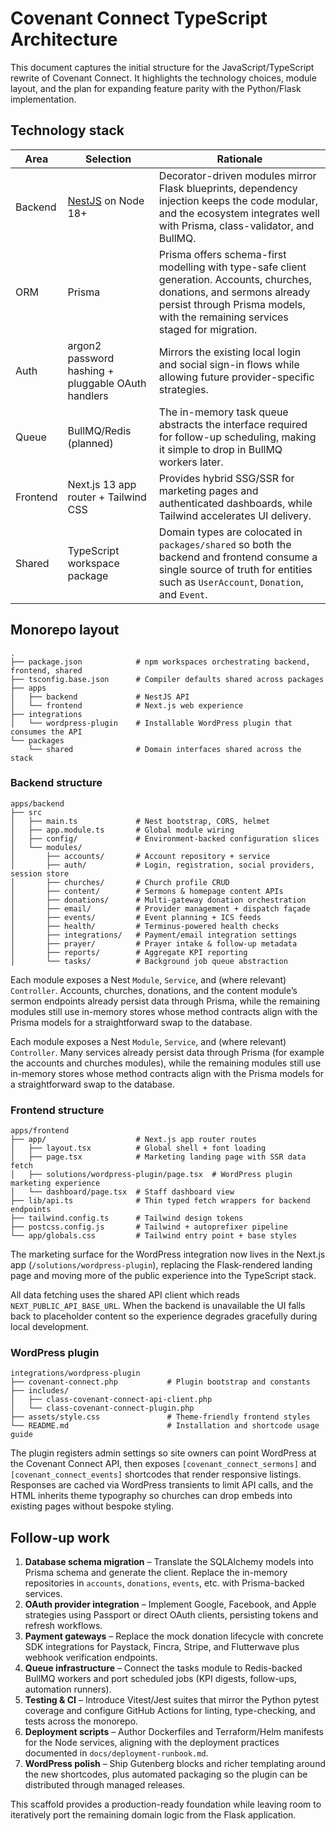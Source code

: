 # Covenant Connect TypeScript Architecture

This document captures the initial structure for the JavaScript/TypeScript rewrite of Covenant Connect. It highlights the technology choices, module layout, and the plan for expanding feature parity with the Python/Flask implementation.

## Technology stack

| Area      | Selection | Rationale |
|-----------|-----------|-----------|
| Backend   | [NestJS](https://nestjs.com/) on Node 18+ | Decorator-driven modules mirror Flask blueprints, dependency injection keeps the code modular, and the ecosystem integrates well with Prisma, class-validator, and BullMQ. |
| ORM       | Prisma | Prisma offers schema-first modelling with type-safe client generation. Accounts, churches, donations, and sermons already persist through Prisma models, with the remaining services staged for migration. |
| Auth      | argon2 password hashing + pluggable OAuth handlers | Mirrors the existing local login and social sign-in flows while allowing future provider-specific strategies. |
| Queue     | BullMQ/Redis (planned) | The in-memory task queue abstracts the interface required for follow-up scheduling, making it simple to drop in BullMQ workers later. |
| Frontend  | Next.js 13 app router + Tailwind CSS | Provides hybrid SSG/SSR for marketing pages and authenticated dashboards, while Tailwind accelerates UI delivery. |
| Shared    | TypeScript workspace package | Domain types are colocated in `packages/shared` so both the backend and frontend consume a single source of truth for entities such as `UserAccount`, `Donation`, and `Event`. |

## Monorepo layout

```
.
├── package.json            # npm workspaces orchestrating backend, frontend, shared
├── tsconfig.base.json      # Compiler defaults shared across packages
├── apps
│   ├── backend             # NestJS API
│   └── frontend            # Next.js web experience
├── integrations
│   └── wordpress-plugin    # Installable WordPress plugin that consumes the API
└── packages
    └── shared              # Domain interfaces shared across the stack
```

### Backend structure

```
apps/backend
├── src
│   ├── main.ts             # Nest bootstrap, CORS, helmet
│   ├── app.module.ts       # Global module wiring
│   ├── config/             # Environment-backed configuration slices
│   └── modules/
│       ├── accounts/       # Account repository + service
│       ├── auth/           # Login, registration, social providers, session store
│       ├── churches/       # Church profile CRUD
│       ├── content/        # Sermons & homepage content APIs
│       ├── donations/      # Multi-gateway donation orchestration
│       ├── email/          # Provider management + dispatch façade
│       ├── events/         # Event planning + ICS feeds
│       ├── health/         # Terminus-powered health checks
│       ├── integrations/   # Payment/email integration settings
│       ├── prayer/         # Prayer intake & follow-up metadata
│       ├── reports/        # Aggregate KPI reporting
│       └── tasks/          # Background job queue abstraction
```

Each module exposes a Nest `Module`, `Service`, and (where relevant) `Controller`. Accounts, churches, donations, and the content module’s sermon endpoints already persist data through Prisma, while the remaining modules still use in-memory stores whose method contracts align with the Prisma models for a straightforward swap to the database.

Each module exposes a Nest `Module`, `Service`, and (where relevant) `Controller`. Many services already persist data through Prisma (for example the accounts and churches modules), while the remaining modules still use in-memory stores whose method contracts align with the Prisma models for a straightforward swap to the database.
     
### Frontend structure

```
apps/frontend
├── app/                    # Next.js app router routes
│   ├── layout.tsx          # Global shell + font loading
│   ├── page.tsx            # Marketing landing page with SSR data fetch
│   ├── solutions/wordpress-plugin/page.tsx  # WordPress plugin marketing experience
│   └── dashboard/page.tsx  # Staff dashboard view
├── lib/api.ts              # Thin typed fetch wrappers for backend endpoints
├── tailwind.config.ts      # Tailwind design tokens
├── postcss.config.js       # Tailwind + autoprefixer pipeline
└── app/globals.css         # Tailwind entry point + base styles
```

The marketing surface for the WordPress integration now lives in the Next.js app (`/solutions/wordpress-plugin`), replacing the Flask-rendered landing page and moving more of the public experience into the TypeScript stack.

All data fetching uses the shared API client which reads `NEXT_PUBLIC_API_BASE_URL`. When the backend is unavailable the UI falls back to placeholder content so the experience degrades gracefully during local development.

### WordPress plugin

```
integrations/wordpress-plugin
├── covenant-connect.php           # Plugin bootstrap and constants
├── includes/
│   ├── class-covenant-connect-api-client.php
│   └── class-covenant-connect-plugin.php
├── assets/style.css               # Theme-friendly frontend styles
└── README.md                      # Installation and shortcode usage guide
```

The plugin registers admin settings so site owners can point WordPress at the Covenant Connect API, then exposes `[covenant_connect_sermons]` and `[covenant_connect_events]` shortcodes that render responsive listings. Responses are cached via WordPress transients to limit API calls, and the HTML inherits theme typography so churches can drop embeds into existing pages without bespoke styling.

## Follow-up work

1. **Database schema migration** – Translate the SQLAlchemy models into Prisma schema and generate the client. Replace the in-memory repositories in `accounts`, `donations`, `events`, etc. with Prisma-backed services.
2. **OAuth provider integration** – Implement Google, Facebook, and Apple strategies using Passport or direct OAuth clients, persisting tokens and refresh workflows.
3. **Payment gateways** – Replace the mock donation lifecycle with concrete SDK integrations for Paystack, Fincra, Stripe, and Flutterwave plus webhook verification endpoints.
4. **Queue infrastructure** – Connect the tasks module to Redis-backed BullMQ workers and port scheduled jobs (KPI digests, follow-ups, automation runners).
5. **Testing & CI** – Introduce Vitest/Jest suites that mirror the Python pytest coverage and configure GitHub Actions for linting, type-checking, and tests across the monorepo.
6. **Deployment scripts** – Author Dockerfiles and Terraform/Helm manifests for the Node services, aligning with the deployment practices documented in `docs/deployment-runbook.md`.
7. **WordPress polish** – Ship Gutenberg blocks and richer templating around the new shortcodes, plus automated packaging so the plugin can be distributed through managed releases.

This scaffold provides a production-ready foundation while leaving room to iteratively port the remaining domain logic from the Flask application.

